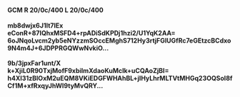 #### GCM R 20/0c/400 L 20/0c/400
**mb8dwjx6J1lt7lEx**<br/>**eConR+87IQhxMSFD4+rpADiSdKPDj1hzi2/U1YqK2AA=**<br/>**6oJNqoLvcm2yb5eNYzzmSOccEMghS712Hy3rtjFGIUGfRc7eGEtzcBCdxo9N4m4J+6JDPPRGQWwNvkiO...**<br/><br/>
**9b/3jpxFar1unt/X**<br/>**k+XjiL0R90TxjMofF9xbilmXdaoKuMclk+uCQAoZjBI=**<br/>**h4XI31zBlOxM2uEQM8VKiEDGFWHAhBL+jIHyLhrMLTVtMHGq23OQSol8fCf1M+xfRxqyJhWI9tyMvQRY...**